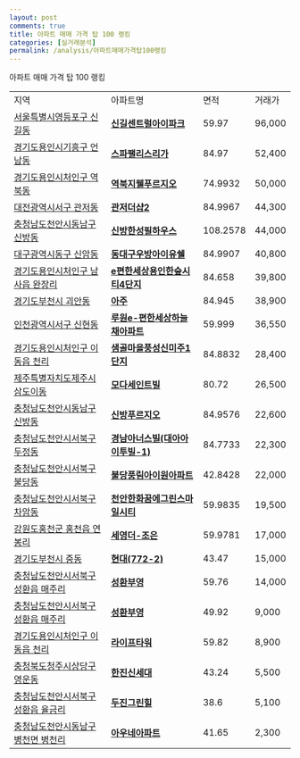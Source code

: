 ```yaml
---
layout: post
comments: true
title: 아파트 매매 가격 탑 100 랭킹
categories: [실거래분석]
permalink: /analysis/아파트매매가격탑100랭킹
---
```


아파트 매매 가격 탑 100 랭킹

<table>
  <tr>
    <td>지역</td>
    <td>아파트명</td>
    <td>면적</td>
    <td>거래가</td>
  </tr>

  <tr>
    <td><a href="/apt/서울특별시영등포구신길동">서울특별시영등포구 신길동</a></td>
    <td style="font-weight: bold;"><a href="/apt/서울특별시영등포구신길동신길센트럴아이파크">신길센트럴아이파크</a></td>
    <td>59.97</td>
    <td>96,000</td>
  </tr>

  <tr>
    <td><a href="/apt/경기도용인시기흥구언남동">경기도용인시기흥구 언남동</a></td>
    <td style="font-weight: bold;"><a href="/apt/경기도용인시기흥구언남동스파팰리스리가">스파팰리스리가</a></td>
    <td>84.97</td>
    <td>52,400</td>
  </tr>

  <tr>
    <td><a href="/apt/경기도용인시처인구역북동">경기도용인시처인구 역북동</a></td>
    <td style="font-weight: bold;"><a href="/apt/경기도용인시처인구역북동역북지웰푸르지오">역북지웰푸르지오</a></td>
    <td>74.9932</td>
    <td>50,000</td>
  </tr>

  <tr>
    <td><a href="/apt/대전광역시서구관저동">대전광역시서구 관저동</a></td>
    <td style="font-weight: bold;"><a href="/apt/대전광역시서구관저동관저더샵2">관저더샵2</a></td>
    <td>84.9967</td>
    <td>44,300</td>
  </tr>

  <tr>
    <td><a href="/apt/충청남도천안시동남구신방동">충청남도천안시동남구 신방동</a></td>
    <td style="font-weight: bold;"><a href="/apt/충청남도천안시동남구신방동신방한성필하우스">신방한성필하우스</a></td>
    <td>108.2578</td>
    <td>44,000</td>
  </tr>

  <tr>
    <td><a href="/apt/대구광역시동구신암동">대구광역시동구 신암동</a></td>
    <td style="font-weight: bold;"><a href="/apt/대구광역시동구신암동동대구우방아이유쉘">동대구우방아이유쉘</a></td>
    <td>84.9907</td>
    <td>40,800</td>
  </tr>

  <tr>
    <td><a href="/apt/경기도용인시처인구남사읍 완장리">경기도용인시처인구 남사읍 완장리</a></td>
    <td style="font-weight: bold;"><a href="/apt/경기도용인시처인구남사읍 완장리e편한세상용인한숲시티4단지">e편한세상용인한숲시티4단지</a></td>
    <td>84.658</td>
    <td>39,800</td>
  </tr>

  <tr>
    <td><a href="/apt/경기도부천시괴안동">경기도부천시 괴안동</a></td>
    <td style="font-weight: bold;"><a href="/apt/경기도부천시괴안동아주">아주</a></td>
    <td>84.945</td>
    <td>38,900</td>
  </tr>

  <tr>
    <td><a href="/apt/인천광역시서구신현동">인천광역시서구 신현동</a></td>
    <td style="font-weight: bold;"><a href="/apt/인천광역시서구신현동루원e-편한세상하늘채아파트">루원e-편한세상하늘채아파트</a></td>
    <td>59.999</td>
    <td>36,550</td>
  </tr>

  <tr>
    <td><a href="/apt/경기도용인시처인구이동읍 천리">경기도용인시처인구 이동읍 천리</a></td>
    <td style="font-weight: bold;"><a href="/apt/경기도용인시처인구이동읍 천리샘골마을풍성신미주1단지">샘골마을풍성신미주1단지</a></td>
    <td>84.8832</td>
    <td>28,400</td>
  </tr>

  <tr>
    <td><a href="/apt/제주특별자치도제주시삼도이동">제주특별자치도제주시 삼도이동</a></td>
    <td style="font-weight: bold;"><a href="/apt/제주특별자치도제주시삼도이동모다세인트빌">모다세인트빌</a></td>
    <td>80.72</td>
    <td>26,500</td>
  </tr>

  <tr>
    <td><a href="/apt/충청남도천안시동남구신방동">충청남도천안시동남구 신방동</a></td>
    <td style="font-weight: bold;"><a href="/apt/충청남도천안시동남구신방동신방푸르지오">신방푸르지오</a></td>
    <td>84.9576</td>
    <td>22,600</td>
  </tr>

  <tr>
    <td><a href="/apt/충청남도천안시서북구두정동">충청남도천안시서북구 두정동</a></td>
    <td style="font-weight: bold;"><a href="/apt/충청남도천안시서북구두정동경남아너스빌(대아아이투빌-1)">경남아너스빌(대아아이투빌-1)</a></td>
    <td>84.7733</td>
    <td>22,300</td>
  </tr>

  <tr>
    <td><a href="/apt/충청남도천안시서북구불당동">충청남도천안시서북구 불당동</a></td>
    <td style="font-weight: bold;"><a href="/apt/충청남도천안시서북구불당동불당풍림아이원아파트">불당풍림아이원아파트</a></td>
    <td>42.8428</td>
    <td>22,000</td>
  </tr>

  <tr>
    <td><a href="/apt/충청남도천안시서북구차암동">충청남도천안시서북구 차암동</a></td>
    <td style="font-weight: bold;"><a href="/apt/충청남도천안시서북구차암동천안한화꿈에그린스마일시티">천안한화꿈에그린스마일시티</a></td>
    <td>59.9835</td>
    <td>19,500</td>
  </tr>

  <tr>
    <td><a href="/apt/강원도홍천군홍천읍 연봉리">강원도홍천군 홍천읍 연봉리</a></td>
    <td style="font-weight: bold;"><a href="/apt/강원도홍천군홍천읍 연봉리세영더-조은">세영더-조은</a></td>
    <td>59.9781</td>
    <td>17,000</td>
  </tr>

  <tr>
    <td><a href="/apt/경기도부천시중동">경기도부천시 중동</a></td>
    <td style="font-weight: bold;"><a href="/apt/경기도부천시중동현대(772-2)">현대(772-2)</a></td>
    <td>43.47</td>
    <td>15,000</td>
  </tr>

  <tr>
    <td><a href="/apt/충청남도천안시서북구성환읍 매주리">충청남도천안시서북구 성환읍 매주리</a></td>
    <td style="font-weight: bold;"><a href="/apt/충청남도천안시서북구성환읍 매주리성환부영">성환부영</a></td>
    <td>59.76</td>
    <td>14,000</td>
  </tr>

  <tr>
    <td><a href="/apt/충청남도천안시서북구성환읍 매주리">충청남도천안시서북구 성환읍 매주리</a></td>
    <td style="font-weight: bold;"><a href="/apt/충청남도천안시서북구성환읍 매주리성환부영">성환부영</a></td>
    <td>49.92</td>
    <td>9,000</td>
  </tr>

  <tr>
    <td><a href="/apt/경기도용인시처인구이동읍 천리">경기도용인시처인구 이동읍 천리</a></td>
    <td style="font-weight: bold;"><a href="/apt/경기도용인시처인구이동읍 천리라이프타워">라이프타워</a></td>
    <td>59.82</td>
    <td>8,900</td>
  </tr>

  <tr>
    <td><a href="/apt/충청북도청주시상당구영운동">충청북도청주시상당구 영운동</a></td>
    <td style="font-weight: bold;"><a href="/apt/충청북도청주시상당구영운동한진신세대">한진신세대</a></td>
    <td>43.24</td>
    <td>5,500</td>
  </tr>

  <tr>
    <td><a href="/apt/충청남도천안시서북구성환읍 율금리">충청남도천안시서북구 성환읍 율금리</a></td>
    <td style="font-weight: bold;"><a href="/apt/충청남도천안시서북구성환읍 율금리두진그린힐">두진그린힐</a></td>
    <td>38.6</td>
    <td>5,100</td>
  </tr>

  <tr>
    <td><a href="/apt/충청남도천안시동남구병천면 병천리">충청남도천안시동남구 병천면 병천리</a></td>
    <td style="font-weight: bold;"><a href="/apt/충청남도천안시동남구병천면 병천리아우네아파트">아우네아파트</a></td>
    <td>41.65</td>
    <td>2,300</td>
  </tr>

</table>
